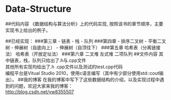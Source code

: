 # Data-Structure
##代码内容
《数据结构与算法分析》上的代码实现,
按照该书的章节顺序，主要实现书上给出的例子。 

##已经实现：
###第三章
	- 链表
	- 栈
	- 队列
###第四章
	- 排序二叉树
	- 平衡二叉树
	- 伸展树（自底向上）
	- 伸展树（自顶往下）
###第五章
	哈希表（分离链接法）
	哈希表（开放定址法）
###第六章
	二叉堆
	左式堆
	二项队列
##文件内容
其中链表，栈，队列只给出了.h与.cpp文件  
其他所有实现均给出了.h .cpp文件以及测试的test.cpp代码  
编程平台是Vitual Studio 2010，使用c语言编写（其中有少部分使用std::cout输出）。
##我的博客
在我的博客中写下了这些数据结构的介绍，以及实现过程中遇到的问题，欢迎大家来我的博客：  
http://blog.csdn.net/yw8355507